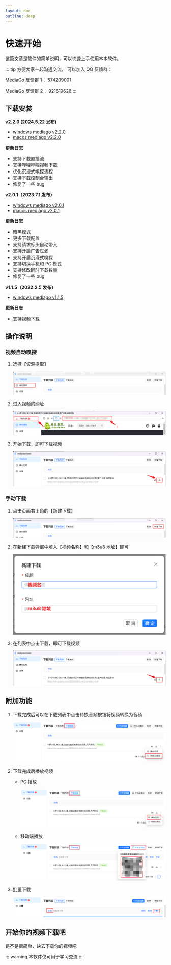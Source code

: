 ```yaml
---
layout: doc
outline: deep
---
```


# 快速开始

这篇文章是软件的简单说明，可以快速上手使用本本软件。

::: tip
方便大家一起沟通交流， 可以加入 QQ 反馈群：

MediaGo 反馈群 1： 574209001

MediaGo 反馈群 2： 921619626
:::

## 下载安装

**v2.2.0 (2024.5.22 发布)**

- [windows mediago v2.2.0](https://github.com/caorushizi/mediago/releases/download/v2.2.0/mediago-setup-2.2.0.exe)
- [macos mediago v2.2.0](https://github.com/caorushizi/mediago/releases/download/v2.2.0/mediago-setup-2.2.0.dmg)

**更新日志**

- 支持下载直播流
- 支持哔哩哔哩视频下载
- 优化沉浸式嗅探流程
- 支持下载控制台输出
- 修复了一些 bug

**v2.0.1（2023.7.1 发布）**

- [windows mediago v2.0.1](https://github.com/caorushizi/mediago/releases/download/v2.0.1/media-downloader-setup-2.0.1.exe)
- [macos mediago v2.0.1](https://github.com/caorushizi/mediago/releases/download/v2.0.1/media-downloader-setup-2.0.1.dmg)

**更新日志**

- 暗黑模式
- 更多下载配置
- 支持请求标头自动带入
- 支持开启广告过滤
- 支持开启沉浸式嗅探
- 支持切换手机和 PC 模式
- 支持修改同时下载数量
- 修复了一些 bug

**v1.1.5（2022.2.5 发布）**

- [windows mediago v1.1.5](https://github.com/caorushizi/mediago/releases/download/1.1.5/media-downloader-setup-1.1.4.exe)

**更新日志**

- 支持视频下载

## 操作说明

### 视频自动嗅探

1. 选择【资源提取】

   ![step 1](./images/guides-step1.png)

2. 进入视频的网址

   ![step 2](./images/guides-step2.png)

3. 开始下载，即可下载视频

   ![step 3](./images/guides-step3.png)

### 手动下载

1. 点击页面右上角的【新建下载】

   ![step 1](./images/guides-step4.png)

2. 在新建下载弹窗中填入【视频名称】和【m3u8 地址】即可

   ![step 2](./images/guides-step5.png)

3. 在列表中点击下载，即可下载视频

   ![step 3](./images/guides-step3.png)

## 附加功能

1. 下载完成后可以在下载列表中点击转换音频按钮将视频转换为音频

   ![step 1](./images/addition-step1.png)

2. 下载完成后播放视频

   - PC 播放

     ![step 2](./images/addition-step2.png)

   - 移动端播放

     ![step 3](./images/addition-step3.png)

3. 批量下载

   ![step 3](./images/addition-step4.png)

## 开始你的视频下载吧

是不是很简单，快去下载你的视频吧

::: warning
本软件仅可用于学习交流
:::
